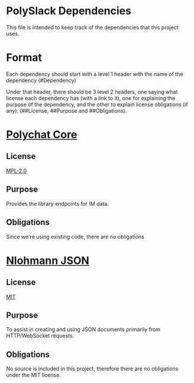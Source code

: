 # PolySlack Dependencies
This file is intended to keep track of the dependencies that this project uses.

# Format
Each dependency should start with a level 1 header with the name of the dependency (\#Dependency)

Under that header, there should be 3 level 2 headers, one saying what license each dependency has (with a link to it), one for explaining the purpose of the dependency, and the other to explain license obligations (if any). (\#\#License, \#\#Purpose and \#\#Obligations).

# [Polychat Core](https://github.com/polysoft1/polychat-core)
## License
[MPL-2.0](https://github.com/polysoft1/polychat-core/blob/master/LICENSE)

## Purpose
Provides the library endpoints for IM data.

## Obligations
Since we're using existing code, there are no obligations

# [Nlohmann JSON](https://github.com/nlohmann/json) 
## License
[MIT](https://github.com/nlohmann/json/blob/develop/LICENSE.MIT)
## Purpose
To assist in creating and using JSON documents primarily from HTTP/WebSocket requests.
## Obligations
No source is included in this project, therefore there are no obligations under the MIT license.
